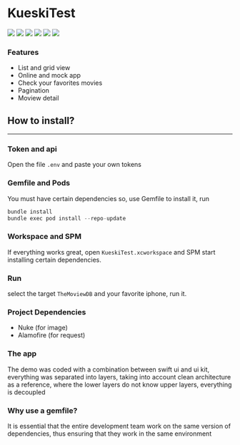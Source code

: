 # KueskiTest
![](https://img.shields.io/github/stars/pandao/editor.md.svg) ![](https://img.shields.io/github/forks/pandao/editor.md.svg) ![](https://img.shields.io/github/tag/pandao/editor.md.svg) ![](https://img.shields.io/github/release/pandao/editor.md.svg) ![](https://img.shields.io/github/issues/pandao/editor.md.svg) ![](https://img.shields.io/bower/v/editor.md.svg)

### Features

- List and grid view
- Online and mock app
- Check your favorites movies
- Pagination
- Moview detail


## How to install?
                
----

### Token and api

Open the file `.env` and paste your own tokens

### Gemfile and Pods

You must have certain dependencies so, use Gemfile to install it, run
```swift
bundle install
bundle exec pod install --repo-update
```

### Workspace and SPM

If everything works great, open `KueskiTest.xcworkspace` and SPM start installing certain dependencies.

### Run

select the  target `TheMoviewDB` and your favorite iphone, run it.

### Project Dependencies

- Nuke (for image)
- Alamofire (for request)

### The app

The demo was coded with a combination between swift ui and ui kit, everything was separated into layers, taking into account clean architecture as a reference, where the lower layers do not know upper layers, everything is decoupled

### Why use a gemfile?

It is essential that the entire development team work on the same version of dependencies, thus ensuring that they work in the same environment
